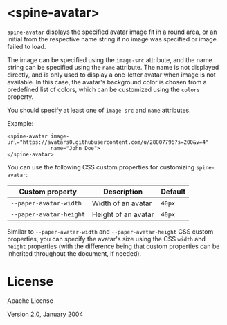 # \<spine-avatar\>

`spine-avatar` displays the specified avatar image fit in a round area, or an initial from the
respective name string if no image was specified or image failed to load.

The image can be specified using the `image-src` attribute, and the name string can be specified
using the `name` attribute. The name is not displayed directly, and is only used to display a
one-letter avatar when image is not available. In this case, the avatar's background color is chosen
from a predefined list of colors, which can be customized using the `colors` property.

You should specify at least one of `image-src` and `name` attributes.

Example:
```
<spine-avatar image-url="https://avatars0.githubusercontent.com/u/28807796?s=200&v=4"
              name="John Doe">
</spine-avatar>
```

You can use the following CSS custom properties for customizing `spine-avatar`:

Custom property         | Description         | Default
------------------------|---------------------|----------
`--paper-avatar-width`  | Width of an avatar  | `40px`
`--paper-avatar-height` | Height of an avatar | `40px`

Similar to `--paper-avatar-width` and `--paper-avatar-height` CSS custom properties, you can specify
the avatar's size using the CSS `width` and `height` properties (with the difference being that
custom properties can be inherited throughout the document, if needed).

# License

Apache License

Version 2.0, January 2004
